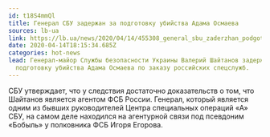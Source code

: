 ```yaml
---
id: t18S4mmQl
title: Генерал СБУ задержан за подготовку убийства Адама Осмаева
sources: lb-ua
link: https://lb.ua/news/2020/04/14/455308_general_sbu_zaderzhan_podgotovku.html
date: 2020-04-14T18:15:34.685Z
categories: hot-news
lead: Генерал-майор Службы безопасности Украины Валерий Шайтанов задержан за
  подготовку убийства Адама Осмаева по заказу российских спецслужб.
---
```

СБУ утверждает, что у следствия достаточно доказательств о том, что Шайтанов является агентом ФСБ России. Генерал, который является одним из бывших руководителей Центра специальных операций «А» СБУ, на самом деле находился на агентурной связи под псевдоним «Бобыль» у полковника ФСБ Игоря Егорова.